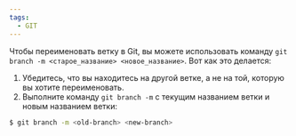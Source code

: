```yaml
---
tags:
  - GIT
---
```

Чтобы переименовать ветку в Git, вы можете использовать команду `git branch -m <старое_название> <новое_название>`. Вот как это делается:

1. Убедитесь, что вы находитесь на другой ветке, а не на той, которую вы хотите переименовать.
2. Выполните команду `git branch -m` с текущим названием ветки и новым названием ветки:

```bash
$ git branch -m <old-branch> <new-branch>
```
